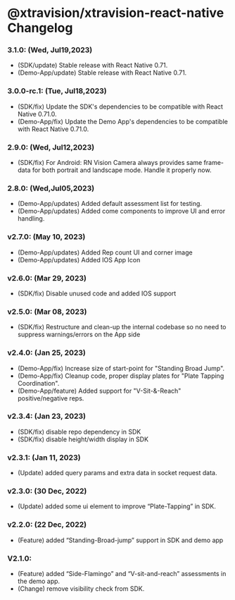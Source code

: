 
# @xtravision/xtravision-react-native Changelog


### 3.1.0: (Wed, Jul19,2023)
- (SDK/update) Stable release with React Native 0.71.
- (Demo-App/update) Stable release with React Native 0.71.

### 3.0.0-rc.1: (Tue, Jul18,2023)
- (SDK/fix) Update the SDK's dependencies to be compatible with React Native 0.71.0.
- (Demo-App/fix) Update the Demo App's dependencies to be compatible with React Native 0.71.0.


### 2.9.0: (Wed, Jul12,2023)
- (SDK/fix) For Android: RN Vision Camera always provides same frame-data for both portrait and landscape mode. Handle it properly now.


### 2.8.0: (Wed,Jul05,2023)
- (Demo-App/updates) Added default assessment list for testing. 
- (Demo-App/updates) Added come components to improve UI and error handling.

### v2.7.0: (May 10, 2023)
- (Demo-App/updates) Added Rep count UI and corner image
- (Demo-App/updates) Added IOS App Icon

### v2.6.0: (Mar 29, 2023)
- (SDK/fix) Disable unused code and added IOS support

### v2.5.0: (Mar 08, 2023)
- (SDK/fix) Restructure and clean-up the internal codebase so no need to suppress warnings/errors on the App side

### v2.4.0: (Jan 25, 2023)
- (Demo-App/fix) Increase size of start-point for "Standing Broad Jump".
- (Demo-App/fix) Cleanup code, proper display plates for "Plate Tapping Coordination".
- (Demo-App/feature) Added support for "V-Sit-&-Reach" positive/negative reps.

### v2.3.4: (Jan 23, 2023)
- (SDK/fix) disable repo dependency in SDK
- (SDK/fix) disable height/width display in SDK

### v2.3.1: (Jan 11, 2023)
- (Update) added query params and extra data in socket request data.

### v2.3.0: (30 Dec, 2022)
- (Update) added some ui element to improve “Plate-Tapping” in SDK.

### v2.2.0: (22 Dec, 2022)
- (Feature) added “Standing-Broad-jump” support in SDK and demo app

### V2.1.0:
- (Feature) added “Side-Flamingo” and “V-sit-and-reach” assessments in the demo app.
- (Change) remove visibility check from SDK.
